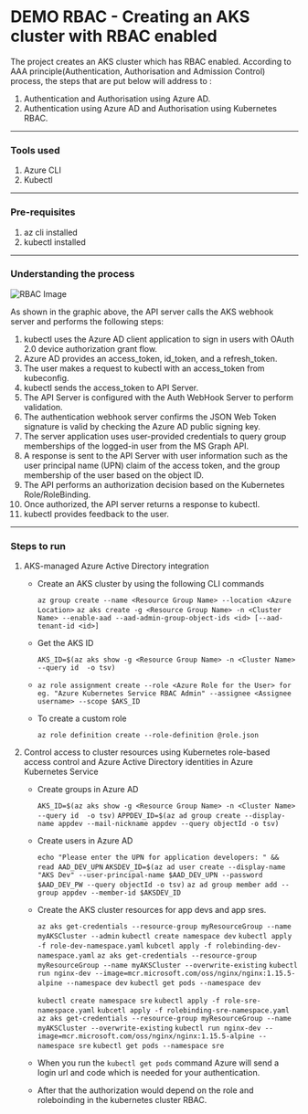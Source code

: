 # DEMO RBAC - Creating an AKS cluster with RBAC enabled 

The project creates an AKS cluster which has RBAC enabled. According to AAA principle(Authentication, Authorisation and Admission Control) process, the steps that are put below will address to :

1. Authentication and Authorisation using Azure AD.
2. Authentication using Azure AD and Authorisation using Kubernetes RBAC.

----
### Tools used 

1. Azure CLI
2. Kubectl

----
 ### Pre-requisites

1. az cli installed
2. kubectl installed

----
### Understanding the process 

![RBAC Image](https://docs.microsoft.com/en-us/azure/aks/media/concepts-identity/auth-flow.png)

As shown in the graphic above, the API server calls the AKS webhook server and performs the following steps:

1. kubectl uses the Azure AD client application to sign in users with OAuth 2.0 device authorization grant flow.
2. Azure AD provides an access_token, id_token, and a refresh_token.
3. The user makes a request to kubectl with an access_token from kubeconfig.
4. kubectl sends the access_token to API Server.
5. The API Server is configured with the Auth WebHook Server to perform validation.
6. The authentication webhook server confirms the JSON Web Token signature is valid by checking the Azure AD public signing key.
7. The server application uses user-provided credentials to query group memberships of the logged-in user from the MS Graph API.
8. A response is sent to the API Server with user information such as the user principal name (UPN) claim of the access token, and the group membership of the user based on the object ID.
9. The API performs an authorization decision based on the Kubernetes Role/RoleBinding.
10. Once authorized, the API server returns a response to kubectl.
11. kubectl provides feedback to the user.

----
### Steps to run 

1. AKS-managed Azure Active Directory integration
   
   - Create an AKS cluster by using the following CLI commands 
    
     `az group create --name <Resource Group Name> --location <Azure Location>`
     `az aks create -g <Resource Group Name> -n <Cluster Name> --enable-aad --aad-admin-group-object-ids <id> [--aad-tenant-id <id>]`

   - Get the AKS ID 
     
     `AKS_ID=$(az aks show -g <Resource Group Name> -n <Cluster Name> --query id  -o tsv)`

   - `az role assignment create --role <Azure Role for the User> for eg. "Azure Kubernetes Service RBAC Admin" --assignee <Assignee username> --scope $AKS_ID`

   - To create a custom role 
     
     `az role definition create --role-definition @role.json`

2. Control access to cluster resources using Kubernetes role-based access control and Azure Active Directory identities in Azure Kubernetes Service

    - Create groups in Azure AD

      `AKS_ID=$(az aks show -g <Resource Group Name> -n <Cluster Name> --query id  -o tsv)`
      `APPDEV_ID=$(az ad group create --display-name appdev --mail-nickname appdev --query objectId -o tsv)`

    - Create users in Azure AD

      `echo "Please enter the UPN for application developers: " && read AAD_DEV_UPN`
      `AKSDEV_ID=$(az ad user create --display-name "AKS Dev" --user-principal-name $AAD_DEV_UPN --password $AAD_DEV_PW --query objectId -o tsv)`
      `az ad group member add --group appdev --member-id $AKSDEV_ID`

    - Create the AKS cluster resources for app devs and app sres.

      `az aks get-credentials --resource-group myResourceGroup --name myAKSCluster --admin`
      `kubectl create namespace dev`
      `kubectl apply -f role-dev-namespace.yaml`
      `kubcetl apply -f rolebinding-dev-namespace.yaml`
      `az aks get-credentials --resource-group myResourceGroup --name myAKSCluster --overwrite-existing`
      `kubectl run nginx-dev --image=mcr.microsoft.com/oss/nginx/nginx:1.15.5-alpine --namespace dev`
      `kubectl get pods --namespace dev`

      `kubectl create namespace sre`
      `kubectl apply -f role-sre-namespace.yaml`
      `kubcetl apply -f rolebinding-sre-namespace.yaml`
      `az aks get-credentials --resource-group myResourceGroup --name myAKSCluster --overwrite-existing`
      `kubectl run nginx-dev --image=mcr.microsoft.com/oss/nginx/nginx:1.15.5-alpine --namespace sre`
      `kubectl get pods --namespace sre`
    
    - When you run the `kubectl get pods` command Azure will send a login url and code which is needed for your authentication. 
    - After that the authorization would depend on the role and roleboinding in the kubernetes cluster RBAC.
